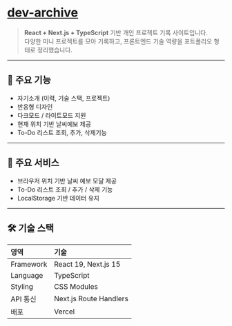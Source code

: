# [dev-archive](https://j2-portfolio.vercel.app/)

> **React + Next.js + TypeScript** 기반 개인 프로젝트 기록 사이트입니다.  
> 다양한 미니 프로젝트를 모아 기록하고, 프론트엔드 기술 역량을 포트폴리오 형태로 정리했습니다.

---

## 🚀 주요 기능

- 자기소개 (이력, 기술 스택, 프로젝트)
- 반응형 디자인
- 다크모드 / 라이트모드 지원
- 현재 위치 기반 날씨예보 제공
- To-Do 리스트 조회, 추가, 삭제기능

---

## 🌟 주요 서비스

- 브라우저 위치 기반 날씨 예보 모달 제공
- To-Do 리스트 조회 / 추가 / 삭제 기능
- LocalStorage 기반 데이터 유지

---

## 🛠️ 기술 스택

| 영역        | 기술                     |
|:----------|:-----------------------|
| Framework | React 19, Next.js 15   |
| Language  | TypeScript             |
| Styling   | CSS Modules            |
| API 통신    | Next.js Route Handlers |
| 배포        | Vercel                 |
